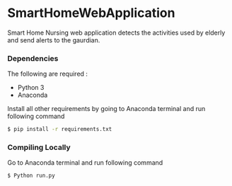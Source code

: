# SmartHomeWebApplication

Smart Home Nursing web application detects the activities used by elderly and send alerts to the gaurdian. 

### Dependencies

The following are required :

- Python 3
- Anaconda

Install all other requirements by going to Anaconda terminal and run following command

```bash
$ pip install -r requirements.txt
```
### Compiling Locally

Go to Anaconda terminal and run following command

```bash
$ Python run.py
```






